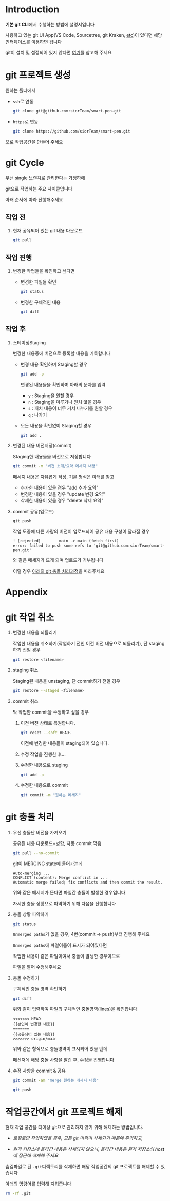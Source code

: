 Introduction
===

**기본 git CLI**에서 수행하는 방법에 설명서입니다

사용하고 있는 git UI App(VS Code, Sourcetree, git Kraken, [etc](https://git-scm.com/downloads/guis/))이 있다면 해당 인터페이스를 이용하면 됩니다

git이 설치 및 설정되어 있지 않다면 [여기](https://github.com/lucusowl/cookbook-git/blob/main/git-setup.md)를 참고해 주세요

# git 프로젝트 생성

원하는 폴더에서
- `ssh`로 연동

	```bash
	git clone git@github.com:siorTeam/smart-pen.git
	```

- `https`로 연동

	```bash
	git clone https://github.com/siorTeam/smart-pen.git
	```
으로 작업공간을 만들어 주세요

# git Cycle

우선 single 브랜치로 관리한다는 가정하에

git으로 작업하는 주요 사이클입니다

아래 순서에 따라 진행해주세요

## 작업 전

1. 현재 공유되어 있는 git 내용 다운로드

	```bash
	git pull
	```

## 작업 진행

1. 변경한 작업들을 확인하고 싶다면

	- 변경한 파일들 확인

		```bash
		git status
		```

	- 변경한 구체적인 내용

		```bash
		git diff 
		```

## 작업 후

1. 스테이징Staging

	변경한 내용중에 버전으로 등록할 내용을 기록합니다

	- 변경 내용 확인하며 Staging할 경우

		```bash
		git add -p
		```
		변경된 내용들을 확인하며 아래의 문자를 입력
		- `y` : Staging을 원할 경우
		- `n` : Staging을 미루거나 원치 않을 경우
		- `s` : 패치 내용이 너무 커서 나누기를 원할 경우
		- `q` : 나가기

	- 모든 내용을 확인없이 Staging할 경우

		```bash
		git add .
		```

2. 변경된 내용 버전저장(commit)

	Staging한 내용들을 버전으로 저장합니다

	```bash
	git commit -m "버전 소개/요약 메세지 내용"
	```
	
	메세지 내용은 자유롭게 작성, 기본 형식은 아래를 참고
	- 추가한 내용이 있을 경우 "add 추가 요약"
	- 변경한 내용이 있을 경우 "update 변경 요약"
	- 삭제한 내용이 있을 경우 "delete 삭제 요약"

3. commit 공유(업로드)

	```
	git push
	```

	작업 도중에 다른 사람의 버전이 업로드되어 공유 내용 구성이 달라질 경우

	```
	! [rejected]        main -> main (fetch first)
	error: failed to push some refs to 'git@github.com:siorTeam/smart-pen.git'
	```

	와 같은 메세지가 뜨게 되며 업로드가 거부됩니다

	이럴 경우 [아래의 git 충돌 처리과정](#git-충돌-처리)을 따라주세요

Appendix
===

# git 작업 취소

1. 변경한 내용을 되돌리기

	작업한 내용을 취소하기(작업하기 전인 이전 버전 내용으로 되돌리기), 단 staging하기 전일 경우

	```bash
	git restore <filename>
	```

2. staging 취소

	Staging된 내용을 unstaging, 단 commit하기 전일 경우

	```bash
	git restore --staged <filename>
	```

3. commit 취소

	막 작업한 commit을 수정하고 싶을 경우

	1. 이전 버전 상태로 복원합니다.

		```bash
		git reset --soft HEAD~
		```
		이전에 변경한 내용들이 staging되어 있습니다.

	2. 수정 작업을 진행한 후...
	3. 수정한 내용으로 staging

		```bash
		git add -p
		```

	4. 수정한 내용으로 commit

		```bash
		git commit -m "원하는 메세지"
		```

# git 충돌 처리

1. 우선 충돌난 버전을 가져오기

	공유된 내용 다운로드+병합, 자동 commit 막음

	```bash
	git pull --no-commit
	```

	git이 MERGING state에 들어가는데
	```
	Auto-merging ...
	CONFLICT (content): Merge conflict in ...
	Automatic merge failed; fix conflicts and then commit the result.
	```
	위와 같은 메세지가 뜬다면 파일간 충돌이 발생한 경우입니다

	자세한 충돌 상황으로 파악하기 위해 다음을 진행합니다

2. 충돌 상황 파악하기

	```bash
	git status
	```

	`Unmerged paths`가 없을 경우, 4번(commit -> push)부터 진행해 주세요

	`Unmerged paths`에 파일이름이 표시가 되어있다면

	작업한 내용이 같은 파일이여서 충돌이 발생한 경우이므로

	파일을 열어 수정해주세요

3. 충돌 수정하기

	구체적인 충돌 영역 확인하기

	```bash
	git diff
	```

	위와 같이 입력하여 파일의 구체적인 충돌영역(lines)을 확인합니다

	```
	<<<<<<< HEAD
	{{본인이 변경한 내용}}
	=======
	{{공유되어 있는 내용}}
	>>>>>>> origin/main
	```

	위와 같은 형식으로 충돌영역이 표시되어 있을 텐데

	메신저에 해당 충돌 사항을 알린 후, 수정을 진행합니다

4. 수정 사항을 commit & 공유

	```bash
	git commit -am "merge 원하는 메세지 내용"
	```
	```bash
	git push
	```

# 작업공간에서 git 프로젝트 해제

현재 작업 공간을 더이상 git으로 관리하지 않기 위해 해제하는 방법입니다.

- _로컬로만 작업하였을 경우, 모든 git 이력이 삭제되기 때문에 주의하고,_

- _원격 저장소에 올라간 내용은 삭제되지 않으니, 올라간 내용은 원격 저장소의 host에 접근해 삭제해 주세요_

숨김파일로 된 `.git`디렉토리를 삭제하면 해당 작업공간의 git 프로젝트를 해제할 수 있습니다

아래의 명령어를 입력해 지워줍니다

```bash
rm -rf .git
```